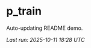 # p_train

Auto-updating README demo.

<!--START_SECTION:status-->
_Last run: 2025-10-11 18:28 UTC_
<!--END_SECTION:status-->





















































































































































































































































































































































































































































































































































































































































































































































































































































































































































































































































































































































